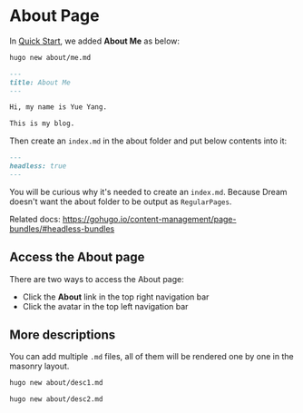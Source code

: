 # About Page

In [Quick Start](/), we added **About Me** as below:

```bash
hugo new about/me.md
```

```md
---
title: About Me
---

Hi, my name is Yue Yang.

This is my blog.
```

Then create an `index.md` in the about folder and put below contents into it:

```md
---
headless: true
---
```

You will be curious why it's needed to create an `index.md`. Because Dream doesn't want the about folder to be output as `RegularPages`.

Related docs: <https://gohugo.io/content-management/page-bundles/#headless-bundles>

## Access the About page

There are two ways to access the About page:

- Click the **About** link in the top right navigation bar
- Click the avatar in the top left navigation bar

## More descriptions

You can add multiple `.md` files, all of them will be rendered one by one in the masonry layout.

```bash
hugo new about/desc1.md

hugo new about/desc2.md
```
